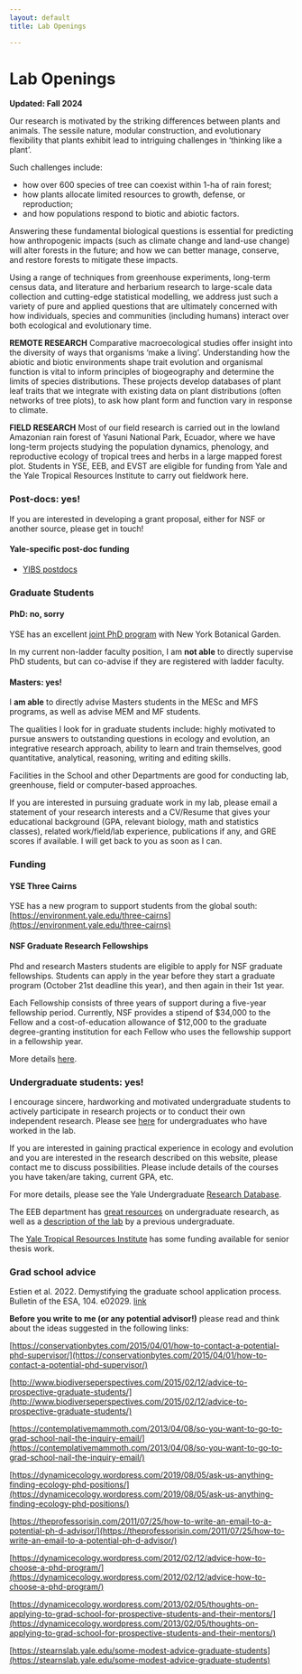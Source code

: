 ```yaml
---
layout: default
title: Lab Openings

---
```


# Lab Openings

**Updated: Fall 2024**

Our research is motivated by the striking differences between plants and animals. The sessile nature, modular construction, and evolutionary flexibility that plants exhibit lead to intriguing challenges in ‘thinking like a plant’.

Such challenges include:
 - how over 600 species of tree can coexist within 1-ha of rain forest;
 - how plants allocate limited resources to growth, defense, or reproduction;
 - and how populations respond to biotic and abiotic factors.

Answering these fundamental biological questions is essential for predicting how anthropogenic impacts (such as climate change and land-use change) will alter forests in the future; and how we can better manage, conserve, and restore forests to mitigate these impacts.

Using a range of techniques from greenhouse experiments, long-term census data, and literature and herbarium research to large-scale data collection and cutting-edge statistical modelling, we address just such a variety of pure and applied questions that are ultimately concerned with how individuals, species and communities (including humans) interact over both ecological and evolutionary time.

**REMOTE RESEARCH**
Comparative macroecological studies offer insight into the diversity of ways that organisms ‘make a living’. Understanding how the abiotic and biotic environments shape trait evolution and organismal function is vital to inform principles of biogeography and determine the limits of species distributions. These projects develop databases of plant leaf traits that we integrate with existing data on plant distributions (often networks of tree plots), to ask how plant form and function vary in response to climate.

**FIELD RESEARCH**
Most of our field research is carried out in the lowland Amazonian rain forest of Yasuni National Park, Ecuador, where we have long-term projects studying the population dynamics, phenology, and reproductive ecology of tropical trees and herbs in a large mapped forest plot. Students in YSE, EEB, and EVST are eligible for funding from Yale and the Yale Tropical Resources Institute to carry out fieldwork here.



### Post-docs: yes!
If you are interested in developing a grant proposal, either for NSF or another source, please get in touch!

#### Yale-specific post-doc funding

 - [YIBS postdocs](http://yibs.yale.edu/scholar-programs/donnelley-and-yibs-postdoctoral-environmental-fellows/gaylord-donnelley)
 


### Graduate Students

#### PhD: no, sorry

YSE has an excellent [joint PhD program](https://environment.yale.edu/doctoral/degrees/joint-nybg/) with New York Botanical Garden.

In my current non-ladder faculty position, I am **not able** to directly supervise PhD students, but can co-advise if they are registered with ladder faculty. 

#### Masters: yes!

I **am able** to directly advise Masters students in the MESc and MFS programs, as well as advise MEM and MF students.

The qualities I look for in graduate students include: highly motivated to pursue answers to outstanding questions in ecology and evolution, an integrative research approach, ability to learn and train themselves, good quantitative, analytical, reasoning, writing and editing skills.

Facilities in the School and other Departments are good for conducting lab, greenhouse, field or computer-based approaches.

If you are interested in pursuing graduate work in my lab, please email a statement of your research interests and a CV/Resume that gives your educational background (GPA, relevant biology, math and statistics classes), related work/field/lab experience, publications if any, and GRE scores if available. I will get back to you as soon as I can.

### Funding

#### YSE Three Cairns

YSE has a new program to support students from the global south: [https://environment.yale.edu/three-cairns](https://environment.yale.edu/three-cairns)


#### NSF Graduate Research Fellowships

Phd and research Masters students are eligible to apply for NSF graduate fellowships. Students can apply in the year before they start a graduate program (October 21st deadline this year), and then again in their 1st year. 

Each Fellowship consists of three years of support during a five-year fellowship period. Currently, NSF provides a stipend of $34,000 to the Fellow and a cost-of-education allowance of $12,000 to the graduate degree-granting institution for each Fellow who uses the fellowship support in a fellowship year.

More details [here](https://www.nsfgrfp.org/).


### Undergraduate students: yes!
I encourage sincere, hardworking and motivated undergraduate students to actively participate in research projects or to conduct their own independent research. Please see [here](http://www.simonqueenborough.info/people.html) for undergraduates who have worked in the lab.

If you are interested in gaining practical experience in ecology and evolution and you are interested in the research described on this website, please contact me to discuss possibilities. Please include details of the courses you have taken/are taking, current GPA, etc.

For more details, please see the Yale Undergraduate [Research Database](https://rdb.yale.edu/lab/queenborough-lab-177/).

The EEB department has [great resources](https://eeb.yale.edu/academics/undergraduate-major) on undergraduate research, as well as a [description of the lab](https://eeb.yale.edu/academics/undergraduate-program/guide-research) by a previous undergraduate.

The [Yale Tropical Resources Institute](http://tri.yale.edu/fellowships/) has some funding available for senior thesis work.



### Grad school advice

Estien et al. 2022. Demystifying the graduate school application process. Bulletin of the ESA, 104. e02029. [link](https://esajournals.onlinelibrary.wiley.com/doi/10.1002/bes2.2029)

**Before you write to me (or any potential advisor!)** please read and think about the ideas suggested in the following links:

[https://conservationbytes.com/2015/04/01/how-to-contact-a-potential-phd-supervisor/](https://conservationbytes.com/2015/04/01/how-to-contact-a-potential-phd-supervisor/) 

[http://www.biodiverseperspectives.com/2015/02/12/advice-to-prospective-graduate-students/](http://www.biodiverseperspectives.com/2015/02/12/advice-to-prospective-graduate-students/)

[https://contemplativemammoth.com/2013/04/08/so-you-want-to-go-to-grad-school-nail-the-inquiry-email/](https://contemplativemammoth.com/2013/04/08/so-you-want-to-go-to-grad-school-nail-the-inquiry-email/)

[https://dynamicecology.wordpress.com/2019/08/05/ask-us-anything-finding-ecology-phd-positions/](https://dynamicecology.wordpress.com/2019/08/05/ask-us-anything-finding-ecology-phd-positions/)

[https://theprofessorisin.com/2011/07/25/how-to-write-an-email-to-a-potential-ph-d-advisor/](https://theprofessorisin.com/2011/07/25/how-to-write-an-email-to-a-potential-ph-d-advisor/)

[https://dynamicecology.wordpress.com/2012/02/12/advice-how-to-choose-a-phd-program/](https://dynamicecology.wordpress.com/2012/02/12/advice-how-to-choose-a-phd-program/)

[https://dynamicecology.wordpress.com/2013/02/05/thoughts-on-applying-to-grad-school-for-prospective-students-and-their-mentors/](https://dynamicecology.wordpress.com/2013/02/05/thoughts-on-applying-to-grad-school-for-prospective-students-and-their-mentors/)

[https://stearnslab.yale.edu/some-modest-advice-graduate-students](https://stearnslab.yale.edu/some-modest-advice-graduate-students)


